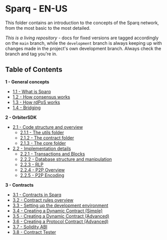# Sparq - EN-US

This folder contains an introduction to the concepts of the Sparq network, from the most basic to the most detailed.

*This is a living repository* - docs for fixed versions are tagged accordingly on the `main` branch, while the `development` branch is always keeping up with changes made in the project's own development branch. Always check the branch and tag you're in.

## Table of Contents

**1 - General concepts**
* [1.1 - What is Sparq](ch1/1-1.md)
* [1.2 - How consensus works](ch1/1-2.md)
* [1.3 - How rdPoS works](ch1/1-3.md)
* [1.4 - Bridging](ch1/1-4.md)

**2 - OrbiterSDK**
* [2.1 - Code structure and overview](ch2/2-1.md)
    * [2.1.1 - The utils folder](ch2/2-1-1.md)
    * [2.1.2 - The contract folder](ch2/2-1-2.md)
    * [2.1.3 - The core folder](ch2/2-1-3.md)
* [2.2 - Implementation details](ch2/2-2.md)
    * [2.2.1 - Transactions and Blocks](ch2/2-2-1.md)
    * [2.2.2 - Database structure and manipulation](ch2/2-2-2.md)
    * [2.2.3 - RLP](ch2/2-2-3.md)
    * [2.2.4 - P2P Overview](ch2/2-2-4.md)
    * [2.2.5 - P2P Encoding](ch2/2-2-5.md)

**3 - Contracts**
* [3.1 - Contracts in Sparq](ch3/3-1.md)
* [3.2 - Contract rules overview](ch3/3-2.md)
* [3.3 - Setting up the development environment](ch3/3-3.md)
* [3.4 - Creating a Dynamic Contract (Simple)](ch3/3-4.md)
* [3.5 - Creating a Dynamic Contract (Advanced)](ch3/3-5.md)
* [3.6 - Creating a Protocol Contract (Advanced)](ch3/3-6.md)
* [3.7 - Solidity ABI](ch3/3-7.md)
* [3.8 - Contract Tester](ch3/3-8.md)
